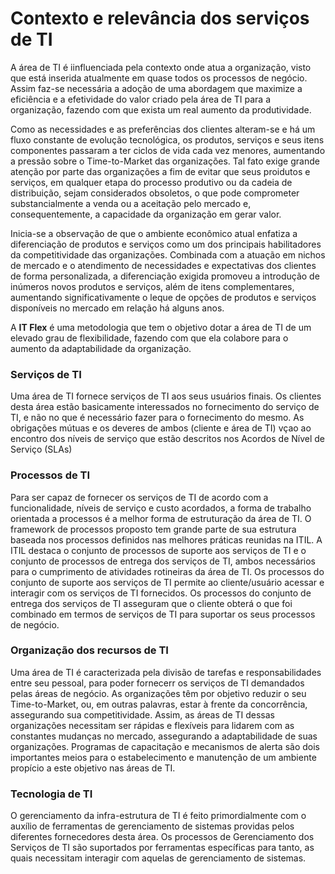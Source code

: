 # Contexto e relevância dos serviços de TI

A área de TI é iinfluenciada pela contexto onde atua a organização, visto que está inserida atualmente em quase todos os processos de negócio. Assim faz-se necessária a adoção de uma abordagem que maximize a eficiência e a efetividade do valor criado pela área de TI para a organização, fazendo com que exista um real aumento da produtividade.

Como as necessidades e as preferências dos clientes alteram-se e há um fluxo constante de evolução tecnológica, os produtos, serviços e seus itens componentes passaram a ter ciclos de vida cada vez menores, aumentando a pressão sobre o Time-to-Market das organizações. Tal fato exige grande atenção por parte das organizações a fim de evitar que seus proidutos e serviços, em qualquer etapa do processo produtivo ou da cadeia de distribuição, sejam considerados obsoletos, o que pode comprometer substancialmente a venda ou a aceitação pelo mercado e, consequentemente, a capacidade da organização em gerar valor.

Inicia-se a observação de que o ambiente econômico atual enfatiza a diferenciação de produtos e serviços como um dos principais habilitadores da competitividade das organizações. Combinada com a atuação em nichos de mercado e o atendimento de necessidades e expectativas dos clientes de forma personalizada, a diferenciação exigida promoveu a introdução de inúmeros novos produtos e serviços, além de itens complementares, aumentando significativamente o leque de opções de produtos e serviços disponíveis no mercado em relação há alguns anos.

A __IT Flex__ é uma metodologia que tem o objetivo dotar a área de TI de um elevado grau de flexibilidade, fazendo com que ela colabore para o aumento da adaptabilidade da organização.
### Serviços de TI
Uma área de TI fornece serviços de TI aos seus usuários finais. Os clientes desta área estão basicamente interessados no fornecimento do serviço de TI, e não no que é necessário fazer para o fornecimento do mesmo. As obrigações mútuas e os deveres de ambos (cliente e área de TI) vçao ao encontro dos níveis de serviço que estão descritos nos Acordos de Nível de Serviço (SLAs)

### Processos de TI
Para ser capaz de fornecer os serviços de TI de acordo com a funcionalidade, níveis de serviço e custo acordados, a forma de trabalho orientada a processos é a melhor forma de estruturação da área de TI. O framework de processos proposto tem grande parte de sua estrutura baseada nos processos definidos nas melhores práticas reunidas na ITIL. A ITIL destaca o conjunto de processos de suporte aos serviços de TI e o conjunto de processos de entrega dos serviços de TI, ambos necessários para o cumprimento de atividades rotineiras da área de TI. Os processos do conjunto de suporte aos serviços de TI permite ao cliente/usuário acessar e interagir com os serviços de TI fornecidos. Os processos do conjunto de entrega dos serviços de TI asseguram que o cliente obterá o que foi combinado em termos de serviços de TI para suportar os seus processos de negócio.

### Organização dos recursos de TI
Uma área de TI é caracterizada pela divisão de tarefas e responsabilidades entre seu pessoal, para poder fornecerr os serviços de TI demandados pelas áreas de negócio. As organizações têm por objetivo reduzir o seu Time-to-Market, ou, em outras palavras, estar à frente da concorrência, assegurando sua competitividade. Assim, as áreas de TI dessas organizações necessitam ser rápidas e flexíveis para lidarem com as constantes mudanças no mercado, assegurando a adaptabilidade de suas organizações. Programas de capacitação e mecanismos de alerta são dois importantes meios para o estabelecimento e manutenção de um ambiente propício a este objetivo nas áreas de TI.

### Tecnologia de TI
O gerenciamento da infra-estrutura de TI é feito primordialmente com o auxílio de ferramentas de gerenciamento de sistemas providas pelos diferentes fornecedores desta área. Os processos de Gerenciamento dos Serviços de TI são suportados por ferramentas específicas para tanto, as quais necessitam interagir com aquelas de gerenciamento de sistemas.